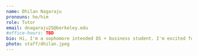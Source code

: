```yaml
---
name: Dhilan Nagaraju
pronouns: he/him
role: Tutor
email: dnagaraju25@berkeley.edu
#office-hours: TBD
bio: Hi, I'm a sophomore intended DS + business student. I'm excited for this semester and looking forward to meeting all of you.
photo: staff/dhilan.jpeg
---
```

